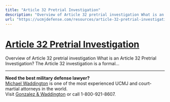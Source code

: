 ```yaml
---
title: "Article 32 Pretrial Investigation"
description: "Overview of Article 32 pretrial investigation What is an Article 32 Pretrial Investigation? The Article 32 investigation is a formal..."
url: "https://ucmjdefense.com/resources/article-32-pretrial-investigation.html"
---
```


# [Article 32 Pretrial Investigation](https://ucmjdefense.com/resources/article-32-pretrial-investigation.html)

Overview of Article 32 pretrial investigation What is an Article 32 Pretrial Investigation? The Article 32 investigation is a formal...

---

**Need the best military defense lawyer?**  
[Michael Waddington](https://ucmjdefense.com/attorneys/michael-stewart-waddington-partner.html) is one of the most experienced UCMJ and court-martial attorneys in the world.  
Visit [Gonzalez & Waddington](https://ucmjdefense.com) or call 1-800-921-8607.
